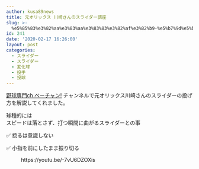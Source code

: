 ```yaml
---
author: kusa89news
title: 元オリックス 川崎さんのスライダー講座
slug: >-
  %e5%85%83%e3%82%aa%e3%83%aa%e3%83%83%e3%82%af%e3%82%b9-%e5%b7%9d%e5%b4%8e%e3%81%95%e3%82%93%e3%81%ae%e3%82%b9%e3%83%a9%e3%82%a4%e3%83%80%e3%83%bc%e8%ac%9b%e5%ba%a7
id: 241
date: '2020-02-17 16:26:00'
layout: post
categories:
  - スライダー
  - スライダー
  - 変化球
  - 投手
  - 投球
---
```


[野球専門ch ベーチャン!](https://www.youtube.com/channel/UCcnTKMBr7_DchEiLI3_FsBQ) チャンネルで元オリックス川崎さんのスライダーの投げ方を解説してくれました。

球種的には  
スピードは落とさず、打つ瞬間に曲がるスライダーとの事

✅ 捻るは意識しない

✅ 小指を前にしたまま振り切る

<figure class="wp-block-embed-youtube wp-block-embed is-type-video is-provider-youtube wp-embed-aspect-16-9 wp-has-aspect-ratio">

<div class="wp-block-embed__wrapper">https://youtu.be/-7vU6DZOXis</div>

</figure>